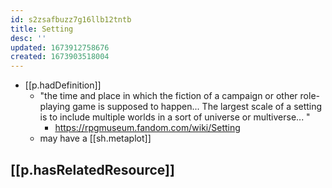```yaml
---
id: s2zsafbuzz7g16llb12tntb
title: Setting
desc: ''
updated: 1673912758676
created: 1673903518004
---
```


- [[p.hadDefinition]]
  - "the time and place in which the fiction of a campaign or other role-playing game is supposed to happen... The largest scale of a setting is to include multiple worlds in a sort of universe or multiverse... "
    - https://rpgmuseum.fandom.com/wiki/Setting
  - may have a [[sh.metaplot]]

## [[p.hasRelatedResource]]

